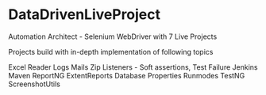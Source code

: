 # DataDrivenLiveProject
Automation Architect - Selenium WebDriver with 7 Live Projects

Projects build with in-depth implementation of following topics

Excel Reader
Logs
Mails
Zip
Listeners - Soft assertions, Test Failure
Jenkins
Maven
ReportNG
ExtentReports
Database
Properties
Runmodes
TestNG
ScreenshotUtils
